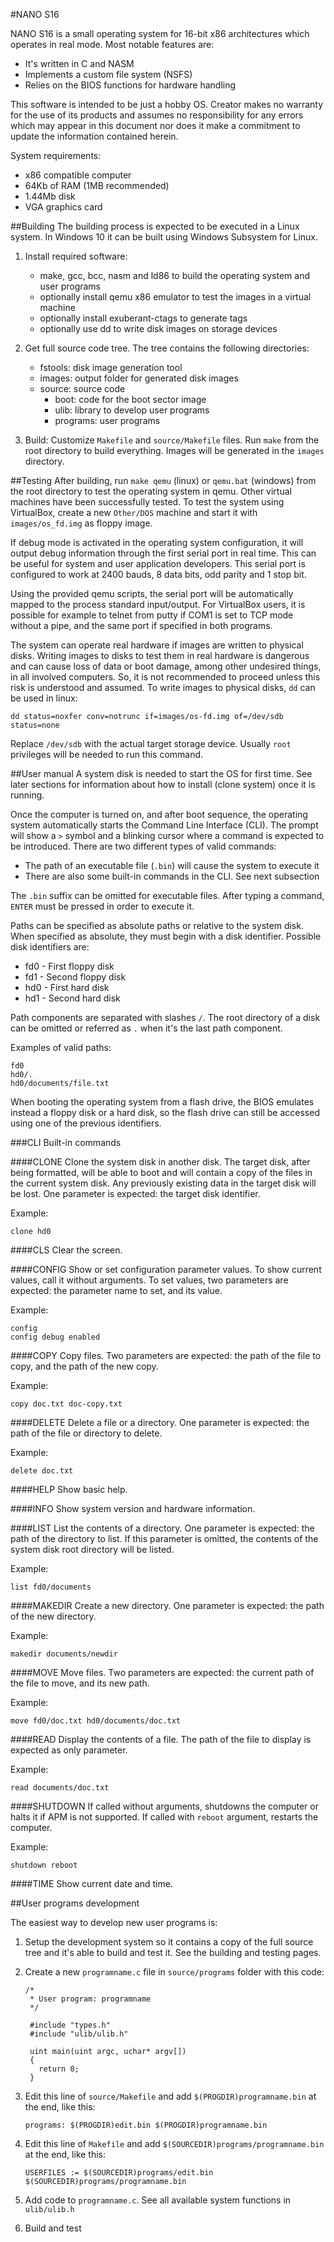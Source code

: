 #NANO S16

NANO S16 is a small operating system for 16-bit x86 architectures which operates in real mode. Most notable features are:
* It's written in C and NASM
* Implements a custom file system (NSFS)
* Relies on the BIOS functions for hardware handling

This software is intended to be just a hobby OS. Creator makes no warranty for the use of its products and assumes no responsibility for any errors which may appear in this document nor does it make a commitment to update the information contained herein.

System requirements:
* x86 compatible computer
* 64Kb of RAM (1MB recommended)
* 1.44Mb disk
* VGA graphics card

##Building
The building process is expected to be executed in a Linux system. In Windows 10 it can be built using Windows Subsystem for Linux.

1. Install required software:
    * make, gcc, bcc, nasm and ld86 to build the operating system and user programs
    * optionally install qemu x86 emulator to test the images in a virtual machine
    * optionally install exuberant-ctags to generate tags
    * optionally use dd to write disk images on storage devices

2. Get full source code tree. The tree contains the following directories:
    * fstools: disk image generation tool
    * images: output folder for generated disk images
    * source: source code
        * boot: code for the boot sector image
        * ulib: library to develop user programs
        * programs: user programs

3. Build: Customize `Makefile` and `source/Makefile` files. Run `make` from the root directory to build everything. Images will be generated in the `images` directory.

##Testing
After building, run `make qemu` (linux) or `qemu.bat` (windows) from the root directory to test the operating system in qemu. Other virtual machines have been successfully tested. To test the system using VirtualBox, create a new `Other/DOS` machine and start it with `images/os_fd.img` as floppy image.

If debug mode is activated in the operating system configuration, it will output debug information through the first serial port in real time. This can be useful for system and user application developers. This serial port is configured to work at 2400 bauds, 8 data bits, odd parity and 1 stop bit.

Using the provided qemu scripts, the serial port will be automatically mapped to the process standard input/output. For VirtualBox users, it is possible for example to telnet from putty if COM1 is set to TCP mode without a pipe, and the same port if specified in both programs.

The system can operate real hardware if images are written to physical disks. Writing images to disks to test them in real hardware is dangerous and can cause loss of data or boot damage, among other undesired things, in all involved computers. So, it is not recommended to proceed unless this risk is understood and assumed. To write images to physical disks, `dd` can be used in linux:
```
dd status=noxfer conv=notrunc if=images/os-fd.img of=/dev/sdb status=none
```
Replace `/dev/sdb` with the actual target storage device. Usually `root` privileges will be needed to run this command.

##User manual
A system disk is needed to start the OS for first time. See later sections for information about how to install (clone system) once it is running.

Once the computer is turned on, and after boot sequence, the operating system automatically starts the Command Line Interface (CLI). The prompt will show a `>` symbol and a blinking cursor where a command is expected to be introduced. There are two different types of valid commands:
* The path of an executable file (`.bin`) will cause the system to execute it
* There are also some built-in commands in the CLI. See next subsection

The `.bin` suffix can be omitted for executable files. After typing a command, `ENTER` must be pressed in order to execute it.

Paths can be specified as absolute paths or relative to the system disk. When specified as absolute, they must begin with a disk identifier. Possible disk identifiers are:
* fd0 - First floppy disk
* fd1 - Second floppy disk
* hd0 - First hard disk
* hd1 - Second hard disk

Path components are separated with slashes `/`. The root directory of a disk can be omitted or referred as `.` when it's the last path component.

Examples of valid paths:
```
fd0
hd0/.
hd0/documents/file.txt
```

When booting the operating system from a flash drive, the BIOS emulates instead a floppy disk or a hard disk, so the flash drive can still be accessed using one of the previous identifiers.

###CLI Built-in commands

####CLONE
Clone the system disk in another disk. The target disk, after being formatted, will be able to boot and will contain a copy of the files in the current system disk. Any previously existing data in the target disk will be lost. One parameter is expected: the target disk identifier.

Example:
```
clone hd0
```

####CLS
Clear the screen.

####CONFIG
Show or set configuration parameter values. To show current values, call it without arguments. To set values, two parameters are expected: the parameter name to set, and its value.

Example:
```
config
config debug enabled
```

####COPY
Copy files. Two parameters are expected: the path of the file to copy, and the path of the new copy.

Example:
```
copy doc.txt doc-copy.txt
```

####DELETE
Delete a file or a directory. One parameter is expected: the path of the file or directory to delete.

Example:
```
delete doc.txt
```

####HELP
Show basic help.

####INFO
Show system version and hardware information.

####LIST
List the contents of a directory. One parameter is expected: the path of the directory to list. If this parameter is omitted, the contents of the system disk root directory will be listed.

Example:
```
list fd0/documents
```

####MAKEDIR
Create a new directory. One parameter is expected: the path of the new directory.

Example:
```
makedir documents/newdir
```

####MOVE
Move files. Two parameters are expected: the current path of the file to move, and its new path.

Example:
```
move fd0/doc.txt hd0/documents/doc.txt
```

####READ
Display the contents of a file. The path of the file to display is expected as only parameter.

Example:
```
read documents/doc.txt
```

####SHUTDOWN
If called without arguments, shutdowns the computer or halts it if APM is not supported. If called with `reboot` argument, restarts the computer.

Example:
```
shutdown reboot
```

####TIME
Show current date and time.


##User programs development

The easiest way to develop new user programs is:

1. Setup the development system so it contains a copy of the full source tree and it's able to build and test it. See the building and testing pages.

2. Create a new `programname.c` file in `source/programs` folder with this code:
    ```
    /*
     * User program: programname
     */

     #include "types.h"
     #include "ulib/ulib.h"

     uint main(uint argc, uchar* argv[])
     {
       return 0;
     }
     ```
3. Edit this line of `source/Makefile` and add `$(PROGDIR)programname.bin` at the end, like this:

    ```
    programs: $(PROGDIR)edit.bin $(PROGDIR)programname.bin
    ```
4. Edit this line of `Makefile` and add `$(SOURCEDIR)programs/programname.bin` at the end, like this:

    ```
    USERFILES := $(SOURCEDIR)programs/edit.bin $(SOURCEDIR)programs/programname.bin
    ```
5. Add code to `programname.c`. See all available system functions in `ulib/ulib.h`
6. Build and test
